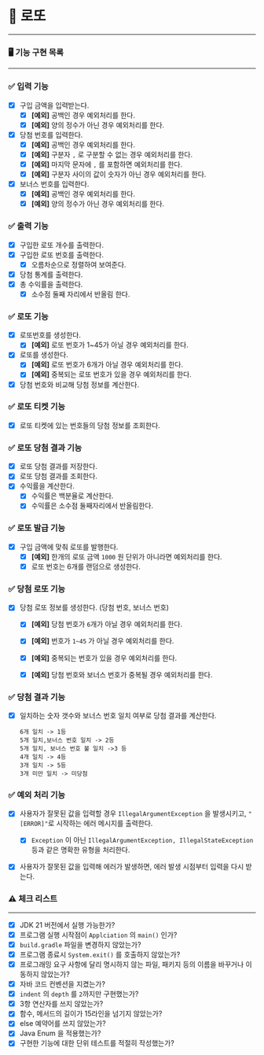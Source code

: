 # 🎯 로또

----

### 🖥️ 기능 구현 목록

----

### ✅ 입력 기능
- [x] 구입 금액을 입력받는다.
    - [x] **[예외]** 공백인 경우 예외처리를 한다.
    - [x] **[예외]** 양의 정수가 아닌 경우 예외처리를 한다.
- [x] 당첨 번호를 입력한다.
    - [x] **[예외]** 공백인 경우 예외처리를 한다.
    - [x] **[예외]** 구분자 `,` 로 구분할 수 없는 경우 예외처리를 한다.
    - [x] **[예외]** 마지막 문자에 `,` 를 포함하면 예외처리를 한다.
    - [x] **[예외]** 구분자 사이의 값이 숫자가 아닌 경우 예외처리를 한다.
- [x] 보너스 번호를 입력한다.
    - [x] **[예외]** 공백인 경우 예외처리를 한다.
    - [x] **[예외]** 양의 정수가 아닌 경우 예외처리를 한다.

### ✅ 출력 기능
- [x] 구입한 로또 개수를 출력한다.
- [x] 구입한 로또 번호를 출력한다.
    - [x] 오름차순으로 정렬하여 보여준다.
- [x] 당첨 통계를 출력한다.
- [x] 총 수익률을 출력한다.
    - [x] 소수점 둘째 자리에서 반올림 한다.

### ✅ 로또 기능
- [x] 로또번호를 생성한다. 
    - [x] **[예외]** 로또 번호가 1~45가 아닐 경우 예외처리를 한다.
- [x] 로또를 생성한다.
    - [x] **[예외]** 로또 번호가 6개가 아닐 경우 예외처리를 한다.
    - [x] **[예외]** 중복되는 로또 번호가 있을 경우 예외처리를 한다.
- [x] 당첨 번호와 비교해 당첨 정보를 계산한다.

### ✅ 로또 티켓 기능
- [x] 로또 티켓에 있는 번호들의 당첨 정보를 조회한다.

### ✅ 로또 당첨 결과 기능
- [x] 로또 당첨 결과를 저장한다.
- [x] 로또 당첨 결과를 조회한다.
- [x] 수익률을 계산한다.
  - [x] 수익률은 백분율로 계산한다.
  - [x] 수익률은 소수점 둘째자리에서 반올림한다.

### ✅ 로또 발급 기능
- [x] 구입 금액에 맞춰 로또를 발행한다.
    - [x] **[예외]** 한개의 로또 금액 `1000` 원 단위가 아니라면 예외처리를 한다.
    - [x] 로또 번호는 6개를 랜덤으로 생성한다.

### ✅ 당첨 로또 기능
- [x] 당첨 로또 정보를 생성한다. (당첨 번호, 보너스 번호)
    - [x] **[예외]** 당첨 번호가 `6`개가 아닐 경우 예외처리를 한다.
    - [x] **[예외]** 번호가 `1~45` 가 아닐 경우 예외처리를 한다.
    - [x] **[예외]** 중복되는 번호가 있을 경우 예외처리를 한다.
    - [x] **[예외]** 당첨 번호와 보너스 번호가 중복될 경우 예외처리를 한다.


### ✅ 당첨 결과 기능
- [x] 일치하는 숫자 갯수와 보너스 번호 일치 여부로 당첨 결과를 계산한다.
  ```
  6개 일치 -> 1등
  5개 일치,보너스 번호 일치 -> 2등
  5개 일치, 보너스 번호 불 일치 ->3 등
  4개 일치 -> 4등
  3개 일치 -> 5등
  3개 미만 일치 -> 미당첨
  ```

### ✅ 예외 처리 기능
- [x] 사용자가 잘못된 값을 입력할 경우 `IllegalArgumentException` 을 발생시키고, `"[ERROR]"`로 시작하는 에러 메시지를 출력한다.
  - [x] `Exception` 이 아닌 `IllegalArgumentException, IllegalStateException` 등과 같은 명확한 유형을 처리한다.
- [x] 사용자가 잘못된 값을 입력해 에러가 발생하면, 에러 발생 시점부터 입력을 다시 받는다.


### ⚠️ 체크 리스트

----

- [x] JDK 21 버전에서 실행 가능한가?
- [x] 프로그램 실행 시작점이 `Applciation` 의 `main()` 인가?
- [x] `build.gradle` 파일을 변경하지 않았는가?
- [x] 프로그램 종료시 `System.exit()` 를 호출하지 않았는가?
- [x] 프로그래밍 요구 사항에 달리 명시하지 않는 파일, 패키지 등의 이름을 바꾸거나 이동하지 않았는가?
- [x] 자바 코드 컨벤션을 지켰는가?
- [x] `indent` 의 `depth` 를 `2`까지만 구현했는가?
- [x] 3항 연산자를 쓰지 않았는가?
- [x] 함수, 메서드의 길이가 15라인을 넘기지 않았는가?
- [x] else 예약어를 쓰지 않았는가?
- [x] Java Enum 을 적용했는가?
- [x] 구현한 기능에 대한 단위 테스트를 적절히 작성했는가?
